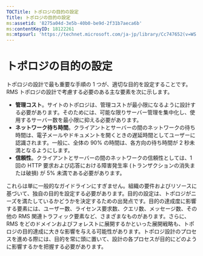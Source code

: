 ```yaml
---
TOCTitle: トポロジの目的の設定
Title: トポロジの目的の設定
ms:assetid: '8275a04d-3e5b-40b0-be9d-2f31b7aeca6b'
ms:contentKeyID: 18122261
ms:mtpsurl: 'https://technet.microsoft.com/ja-jp/library/Cc747652(v=WS.10)'
---
```


トポロジの目的の設定
====================

トポロジの設計で最も重要な手順の 1 つが、適切な目的を設定することです。RMS トポロジの設計で考慮する必要のある主な要素を次に示します。

-   **管理コスト**。サイトのトポロジは、管理コストが最小限になるように設計する必要があります。そのためには、可能な限りサーバー管理を集中化し、使用するサーバー数を最小限に抑える必要があります。
-   **ネットワーク待ち時間**。クライアントとサーバーの間のネットワークの待ち時間は、電子メールやドキュメントを開くときの遅延時間としてユーザーに認識されます。一般に、全体の 90% の時間は、各方向の待ち時間が 2 秒未満となるようにします。
-   **信頼性**。クライアントとサーバーの間のネットワークの信頼性としては、1 回の HTTP 要求および応答における障害発生率 (トランザクションの消失または破損) が 5% 未満である必要があります。

これらは単に一般的なガイドラインにすぎません。組織の要件およびリソースに基づいて、独自の目的を設定する必要があります。目的の設定は、トポロジがニーズを満たしているかどうかを決定するための出発点です。目的の達成度に影響する要素には、ユーザー数、ライセンス要求数、クエリ数、メッセージ数、その他の RMS 関連トラフィック要素など、さまざまなものがあります。さらに、RMS をどのドメインおよびフォレストに展開するかといった展開戦略も、トポロジの目的達成に大きな影響を与える可能性があります。トポロジ設計のプロセスを進める際には、目的を常に頭に置いて、設計の各プロセスが目的にどのように影響するかを把握する必要があります。
